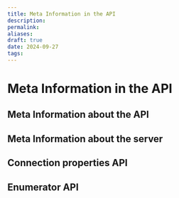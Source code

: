 ```yaml
---
title: Meta Information in the API
description: 
permalink: 
aliases: 
draft: true
date: 2024-09-27
tags: 
---
```

# Meta Information in the API

## Meta Information about the API



## Meta Information about the server



## Connection properties API


## Enumerator API


